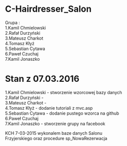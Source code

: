 # C-Hairdresser_Salon</br>
 Grupa :</br>
1.Kamil Chmielowski</br>
2.Rafał Durzyński</br>
3.Mateusz Charkot</br>
4.Tomasz Kłyż</br>
5.Sebastian Cytawa</br>
6.Paweł Czuchaj</br>
7.Kamil Jonaszko</br>

<h1>Stan z 07.03.2016</h1>
1.Kamil Chmielowski - stworzenie wzorcowej bazy danych </br>
2.Rafał Durzyński -</br>
3.Mateusz Charkot -</br>
4.Tomasz Kłyż - dodanie tutoriali z mvc.asp</br>
5.Sebastian Cytawa - dodanie pustego wzorca na github</br>
6.Paweł Czuchaj</br>
7.Kamil Jonaszko - stworzenie grupy na facebook</br>

KCH 7-03-2015 wykonalem baze danych Salonu</br>
Frzyjerskiego oraz procedure sp_NowaRezerwacja</br>
